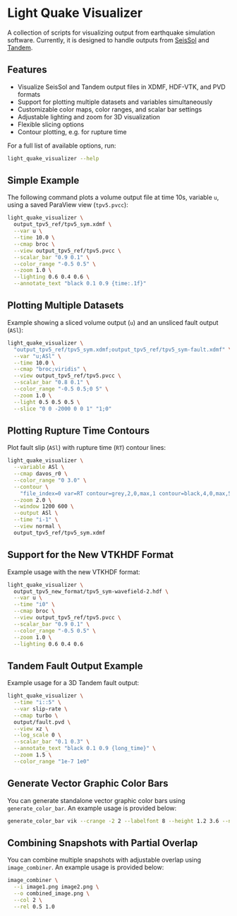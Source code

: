 # Light Quake Visualizer

A collection of scripts for visualizing output from earthquake simulation software.
Currently, it is designed to handle outputs from
[SeisSol](https://github.com/seissol/) and
[Tandem](https://github.com/TEAR-ERC/tandem).

## Features

- Visualize SeisSol and Tandem output files in XDMF, HDF-VTK, and PVD formats
- Support for plotting multiple datasets and variables simultaneously
- Customizable color maps, color ranges, and scalar bar settings
- Adjustable lighting and zoom for 3D visualization
- Flexible slicing options
- Contour plotting, e.g. for rupture time

For a full list of available options, run:

```bash
light_quake_visualizer --help
```

## Simple Example

The following command plots a volume output file at time 10s, variable `u`,
using a saved ParaView view (`tpv5.pvcc`):

```bash
light_quake_visualizer \
  output_tpv5_ref/tpv5_sym.xdmf \
  --var u \
  --time 10.0 \
  --cmap broc \
  --view output_tpv5_ref/tpv5.pvcc \
  --scalar_bar "0.9 0.1" \
  --color_range "-0.5 0.5" \
  --zoom 1.0 \
  --lighting 0.6 0.4 0.6 \
  --annotate_text "black 0.1 0.9 {time:.1f}"
```

## Plotting Multiple Datasets

Example showing a sliced volume output (`u`) and an unsliced fault output (`ASl`):

```bash
light_quake_visualizer \
  "output_tpv5_ref/tpv5_sym.xdmf;output_tpv5_ref/tpv5_sym-fault.xdmf" \
  --var "u;ASl" \
  --time 10.0 \
  --cmap "broc;viridis" \
  --view output_tpv5_ref/tpv5.pvcc \
  --scalar_bar "0.8 0.1" \
  --color_range "-0.5 0.5;0 5" \
  --zoom 1.0 \
  --light 0.5 0.5 0.5 \
  --slice "0 0 -2000 0 0 1" "1;0"
```

## Plotting Rupture Time Contours

Plot fault slip (`ASl`) with rupture time (`RT`) contour lines:

```bash
light_quake_visualizer \
  --variable ASl \
  --cmap davos_r0 \
  --color_range "0 3.0" \
  --contour \
    "file_index=0 var=RT contour=grey,2,0,max,1 contour=black,4,0,max,5" \
  --zoom 2.0 \
  --window 1200 600 \
  --output ASl \
  --time "i-1" \
  --view normal \
  output_tpv5_ref/tpv5_sym.xdmf
```

## Support for the New VTKHDF Format

Example usage with the new VTKHDF format:

```bash
light_quake_visualizer \
  output_tpv5_new_format/tpv5_sym-wavefield-2.hdf \
  --var u \
  --time "i0" \
  --cmap broc \
  --view output_tpv5_ref/tpv5.pvcc \
  --scalar_bar "0.9 0.1" \
  --color_range "-0.5 0.5" \
  --zoom 1.0 \
  --lighting 0.6 0.4 0.6
```

## Tandem Fault Output Example

Example usage for a 3D Tandem fault output:

```bash
light_quake_visualizer \
  --time "i::5" \
  --var slip-rate \
  --cmap turbo \
  output/fault.pvd \
  --view xz \
  --log_scale 0 \
  --scalar_bar "0.1 0.3" \
  --annotate_text "black 0.1 0.9 {long_time}" \
  --zoom 1.5 \
  --color_range "1e-7 1e0"
```

## Generate Vector Graphic Color Bars

You can generate standalone vector graphic color bars using `generate_color_bar`.
An example usage is provided below:

```bash
generate_color_bar vik --crange -2 2 --labelfont 8 --height 1.2 3.6 --nticks 3
```

## Combining Snapshots with Partial Overlap

You can combine multiple snapshots with adjustable overlap using `image_combiner`.
An example usage is provided below:

```bash
image_combiner \
  --i image1.png image2.png \
  --o combined_image.png \
  --col 2 \
  --rel 0.5 1.0
```
